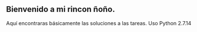 ## Bienvenido a mi rincon ñoño. 
Aquí encontraras básicamente las soluciones a las tareas.
Uso Python 2.7.14
